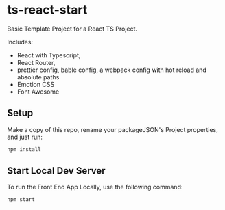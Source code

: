 # ts-react-start
Basic Template Project for a React TS Project. 

Includes:
- React with Typescript, 
- React Router, 
- prettier config, bable config, a webpack config with hot reload and absolute paths
- Emotion CSS
- Font Awesome

## Setup

Make a copy of this repo, rename your packageJSON's Project properties, and just run:

```bash
npm install
```

## Start Local Dev Server
To run the Front End App Locally, use the following command:

```bash
npm start
```
